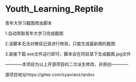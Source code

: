 # Youth_Learning_Reptile
 青年大学习截图爬虫脚本
 
1.自动爬取青年大学习完成截图

2.该脚本无法对微信记录进行修改，只能生成最新期的截图

3.直接下载.exe文件运行即可，脚本会在同目录下生成截图.jpg文件

————本项目为以上开源项目的二次派生修改，非原创————

源项目地址https://gitee.com/syaoranz/qndxx
